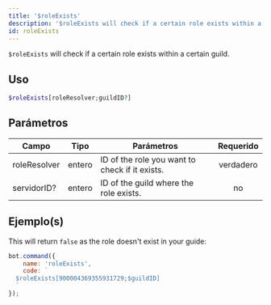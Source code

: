 ```yaml
---
title: '$roleExists'
description: '$roleExists will check if a certain role exists within a certain guild.'
id: roleExists
---
```


`$roleExists` will check if a certain role exists within a certain guild.

## Uso

```php
$roleExists[roleResolver;guildID?]
```

## Parámetros

| Campo        | Tipo   | Parámetros                                     | Requerido |
| ------------ | ------ | ---------------------------------------------- |:---------:|
| roleResolver | entero | ID of the role you want to check if it exists. | verdadero |
| servidorID?  | entero | ID of the guild where the role exists.         |    no     |

## Ejemplo(s)

This will return `false` as the role doesn't exist in your guide:

```javascript
bot.command({
    name: 'roleExists',
    code: `
  $roleExists[900004369355931729;$guildID]
  `
});
```